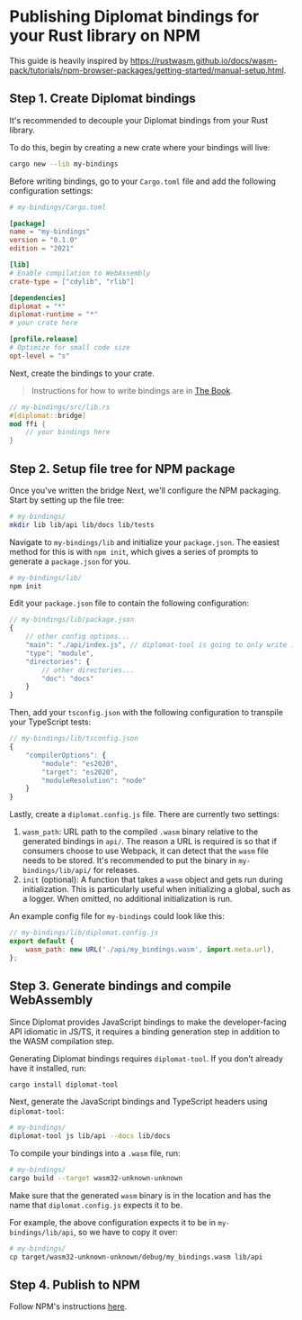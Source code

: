 # Publishing Diplomat bindings for your Rust library on NPM

This guide is heavily inspired by https://rustwasm.github.io/docs/wasm-pack/tutorials/npm-browser-packages/getting-started/manual-setup.html.

## Step 1. Create Diplomat bindings
It's recommended to decouple your Diplomat bindings from your Rust library.

To do this, begin by creating a new crate where your bindings will live:
```sh
cargo new --lib my-bindings
```

Before writing bindings, go to your `Cargo.toml` file and add the following configuration settings:

```toml
# my-bindings/Cargo.toml

[package]
name = "my-bindings"
version = "0.1.0"
edition = "2021"

[lib]
# Enable compilation to WebAssembly
crate-type = ["cdylib", "rlib"]

[dependencies]
diplomat = "*"
diplomat-runtime = "*"
# your crate here

[profile.release]
# Optimize for small code size
opt-level = "s"
```

Next, create the bindings to your crate.
> Instructions for how to write bindings are in [The Book](https://rust-diplomat.github.io/book/types.html).
```rust
// my-bindings/src/lib.rs
#[diplomat::bridge]
mod ffi {
    // your bindings here
}
```

## Step 2. Setup file tree for NPM package

Once you've written the bridge
Next, we'll configure the NPM packaging. Start by setting up the file tree:

```sh
# my-bindings/
mkdir lib lib/api lib/docs lib/tests
```

Navigate to `my-bindings/lib` and initialize your `package.json`. The easiest method for this is with `npm init`, which gives a series of prompts to generate a `package.json` for you.
```sh
# my-bindings/lib/
npm init
```

Edit your `package.json` file to contain the following configuration:
```js
// my-bindings/lib/package.json
{
    // other config options...
    "main": "./api/index.js", // diplomat-tool is going to only write in `api/` later
    "type": "module",
    "directories": {
        // other directories...
        "doc": "docs"
    }
}
```

Then, add your `tsconfig.json` with the following configuration to transpile your TypeScript tests:
```js
// my-bindings/lib/tsconfig.json
{
    "compilerOptions": {
        "module": "es2020",
        "target": "es2020",
        "moduleResolution": "node"
    }
}
```

Lastly, create a `diplomat.config.js` file. There are currently two settings:
1. `wasm_path`: URL path to the compiled `.wasm` binary relative to the generated bindings in `api/`. The reason a URL is required is so that if consumers choose to use Webpack, it can detect that the `wasm` file needs to be stored. It's recommended to put the binary in `my-bindings/lib/api/` for releases.
2. `init` (optional): A function that takes a `wasm` object and gets run during initialization. This is particularly useful when initializing a global, such as a logger. When omitted, no additional initialization is run.

An example config file for `my-bindings` could look like this:
```js
// my-bindings/lib/diplomat.config.js
export default {
    wasm_path: new URL('./api/my_bindings.wasm', import.meta.url),
};
```


## Step 3. Generate bindings and compile WebAssembly

Since Diplomat provides JavaScript bindings to make the developer-facing API idiomatic in JS/TS, it requires a binding generation step in addition to the WASM compilation step.

Generating Diplomat bindings requires `diplomat-tool`. If you don't already have it installed, run:
```sh
cargo install diplomat-tool
```

Next, generate the JavaScript bindings and TypeScript headers using `diplomat-tool`:
```sh
# my-bindings/
diplomat-tool js lib/api --docs lib/docs
```

To compile your bindings into a `.wasm` file, run:
```sh
# my-bindings/
cargo build --target wasm32-unknown-unknown
```

Make sure that the generated `wasm` binary is in the location and has the name that `diplomat.config.js` expects it to be.

For example, the above configuration expects it to be in `my-bindings/lib/api`, so we have to copy it over:
```sh
# my-bindings/
cp target/wasm32-unknown-unknown/debug/my_bindings.wasm lib/api
```

## Step 4. Publish to NPM

Follow NPM's instructions [here](https://docs.npmjs.com/packages-and-modules/contributing-packages-to-the-registry).